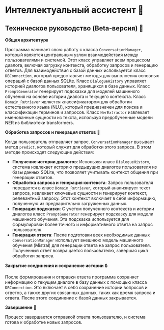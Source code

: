 # **Интеллектуальный ассистент** 🤖

## **Техническое руководство (Beta-версия)** 📖

**Общая архитектура**

Программа начинает свою работу с класса `ConversationManager`, который является центральным узлом взаимодействия между пользователями и системой. Этот класс управляет всем процессом диалога, включая загрузку контекста, обработку запросов и генерацию ответов. Для взаимодействия с базой данных используется класс `DBConnection`, который предоставляет методы для выполнения основных операций с базой данных SQLite. Класс `DialogueHistory` управляет историей диалогов пользователя, хранящихся в базе данных. Класс `PromptGenerator` генерирует подсказки для моделей машинного обучения на основе истории диалога и текущего контекста. Класс `Domain_Retriever` является классификатором для обработки естественного языка (NLU), который предназначен для поиска и классификации терминов и запросов. Класс `NerExtractor` извлекает именованные сущности из текста, используя предобученные модели NER из библиотеки transformers.

**Обработка запросов и генерация ответов** 💬

Когда пользователь отправляет запрос, `ConversationManager` вызывает метод `predict`, который служит для обработки этого запроса. В этом методе происходят следующие действия:

- **Получение истории диалогов**: Используя класс `DialogueHistory`, система извлекает историю предыдущих диалогов пользователя из базы данных SQLite, что позволяет учитывать контекст общения при генерации ответов.
- **Обработка запроса и генерация контекста**: Запрос пользователя передается в класс `Domain_Retriever`, который анализирует текст запроса, извлекает ключевые сущности и генерирует контекст, релевантный запросу. Этот контекст включает в себя информацию, полученную из предварительно загруженных данных.
- **Генерация подсказки**: С учетом полученного контекста и истории диалогов класс `PromptGenerator` генерирует подсказку для модели машинного обучения. Эта подсказка используется для формулировки более точного и информативного ответа на запрос пользователя.
- **Генерация ответа**: После подготовки всех необходимых данных `ConversationManager` использует внешнюю модель машинного обучения (Mistral) для генерации ответа на запрос пользователя. Полученный ответ возвращается пользователю, завершая цикл обработки запроса.

**Закрытие соединения и сохранение истории** 🔒

После формирования и отправки ответа программа сохраняет информацию о текущем диалоге в базу данных с помощью класса `DBConnection`. Это включает в себя сохранение истории вопросов и ответов, а также других связанных данных, таких как время запроса и ответа. После этого соединение с базой данных закрывается.

**Завершение** 🔄

Процесс завершается отправкой ответа пользователю, и система готова к обработке новых запросов.
